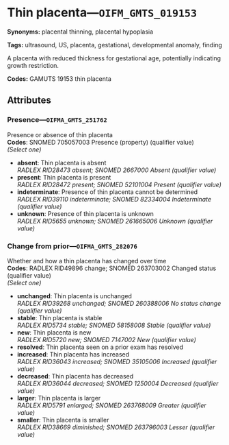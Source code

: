 # Thin placenta—`OIFM_GMTS_019153`

**Synonyms:** placental thinning, placental hypoplasia

**Tags:** ultrasound, US, placenta, gestational, developmental anomaly, finding

A placenta with reduced thickness for gestational age, potentially indicating growth restriction.

**Codes:** GAMUTS 19153 thin placenta

## Attributes

### Presence—`OIFMA_GMTS_251762`

Presence or absence of thin placenta  
**Codes**: SNOMED 705057003 Presence (property) (qualifier value)  
*(Select one)*

- **absent**: Thin placenta is absent  
_RADLEX RID28473 absent; SNOMED 2667000 Absent (qualifier value)_
- **present**: Thin placenta is present  
_RADLEX RID28472 present; SNOMED 52101004 Present (qualifier value)_
- **indeterminate**: Presence of thin placenta cannot be determined  
_RADLEX RID39110 indeterminate; SNOMED 82334004 Indeterminate (qualifier value)_
- **unknown**: Presence of thin placenta is unknown  
_RADLEX RID5655 unknown; SNOMED 261665006 Unknown (qualifier value)_

### Change from prior—`OIFMA_GMTS_282076`

Whether and how a thin placenta has changed over time  
**Codes**: RADLEX RID49896 change; SNOMED 263703002 Changed status (qualifier value)  
*(Select one)*

- **unchanged**: Thin placenta is unchanged  
_RADLEX RID39268 unchanged; SNOMED 260388006 No status change (qualifier value)_
- **stable**: Thin placenta is stable  
_RADLEX RID5734 stable; SNOMED 58158008 Stable (qualifier value)_
- **new**: Thin placenta is new  
_RADLEX RID5720 new; SNOMED 7147002 New (qualifier value)_
- **resolved**: Thin placenta seen on a prior exam has resolved  
- **increased**: Thin placenta has increased  
_RADLEX RID36043 increased; SNOMED 35105006 Increased (qualifier value)_
- **decreased**: Thin placenta has decreased  
_RADLEX RID36044 decreased; SNOMED 1250004 Decreased (qualifier value)_
- **larger**: Thin placenta is larger  
_RADLEX RID5791 enlarged; SNOMED 263768009 Greater (qualifier value)_
- **smaller**: Thin placenta is smaller  
_RADLEX RID38669 diminished; SNOMED 263796003 Lesser (qualifier value)_